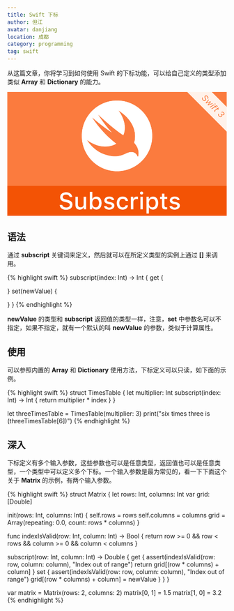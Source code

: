 ```yaml
---
title: Swift 下标
author: 但江
avatar: danjiang
location: 成都
category: programming
tag: swift
---
```


从这篇文章，你将学习到如何使用 Swift 的下标功能，可以给自己定义的类型添加类似 **Array** 和 **Dictionary** 的能力。

![Swift Subscripts](/images/swift-subscripts.jpg)

## 语法

通过 **subscript** 关键词来定义，然后就可以在所定义类型的实例上通过 **[]** 来调用。

{% highlight swift %}
subscript(index: Int) -> Int {
  get {

  }
  set(newValue) {

  }
}
{% endhighlight %}

**newValue** 的类型和 **subscript** 返回值的类型一样，注意，**set** 中参数名可以不指定，如果不指定，就有一个默认的叫 **newValue** 的参数，类似于计算属性。

## 使用

可以参照内置的 **Array** 和 **Dictionary** 使用方法，下标定义可以只读，如下面的示例。

{% highlight swift %}
struct TimesTable {
  let multiplier: Int
  subscript(index: Int) -> Int {
    return multiplier * index
  }
}

let threeTimesTable = TimesTable(multiplier: 3)
print("six times three is \(threeTimesTable[6])")
{% endhighlight %}

## 深入

下标定义有多个输入参数，这些参数也可以是任意类型，返回值也可以是任意类型，一个类型中可以定义多个下标。一个输入参数是最为常见的，看一下下面这个关于 **Matrix** 的示例，有两个输入参数。

{% highlight swift %}
struct Matrix {
  let rows: Int, columns: Int
  var grid: [Double]
  
  init(rows: Int, columns: Int) {
    self.rows = rows
    self.columns = columns
    grid = Array(repeating: 0.0, count: rows * columns)
  }
  
  func indexIsValid(row: Int, column: Int) -> Bool {
    return row >= 0 && row < rows && column >= 0 && column < columns
  }
  
  subscript(row: Int, column: Int) -> Double {
    get {
      assert(indexIsValid(row: row, column: column), "Index out of range")
      return grid[(row * columns) + column]
    }
    set {
      assert(indexIsValid(row: row, column: column), "Index out of range")
      grid[(row * columns) + column] = newValue
    }
  }
}

var matrix = Matrix(rows: 2, columns: 2)
matrix[0, 1] = 1.5
matrix[1, 0] = 3.2
{% endhighlight %}
